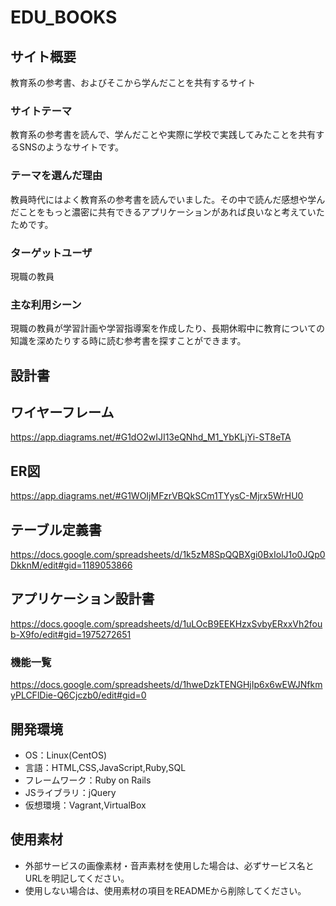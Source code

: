 # EDU_BOOKS

## サイト概要
教育系の参考書、およびそこから学んだことを共有するサイト

### サイトテーマ
教育系の参考書を読んで、学んだことや実際に学校で実践してみたことを共有するSNSのようなサイトです。

### テーマを選んだ理由
教員時代にはよく教育系の参考書を読んでいました。その中で読んだ感想や学んだことをもっと濃密に共有できるアプリケーションがあれば良いなと考えていたためです。

### ターゲットユーザ
現職の教員

### 主な利用シーン
現職の教員が学習計画や学習指導案を作成したり、長期休暇中に教育についての知識を深めたりする時に読む参考書を探すことができます。

## 設計書
## ワイヤーフレーム
https://app.diagrams.net/#G1dO2wIJI13eQNhd_M1_YbKLjYi-ST8eTA
## ER図
https://app.diagrams.net/#G1WOIjMFzrVBQkSCm1TYysC-Mjrx5WrHU0
## テーブル定義書
https://docs.google.com/spreadsheets/d/1k5zM8SpQQBXgi0BxIolJ1o0JQp0DkknM/edit#gid=1189053866
## アプリケーション設計書
https://docs.google.com/spreadsheets/d/1uLOcB9EEKHzxSvbyERxxVh2foub-X9fo/edit#gid=1975272651

### 機能一覧
https://docs.google.com/spreadsheets/d/1hweDzkTENGHjIp6x6wEWJNfkmyPLCFlDie-Q6Cjczb0/edit#gid=0

## 開発環境
- OS：Linux(CentOS)
- 言語：HTML,CSS,JavaScript,Ruby,SQL
- フレームワーク：Ruby on Rails
- JSライブラリ：jQuery
- 仮想環境：Vagrant,VirtualBox

## 使用素材
- 外部サービスの画像素材・音声素材を使用した場合は、必ずサービス名とURLを明記してください。
- 使用しない場合は、使用素材の項目をREADMEから削除してください。